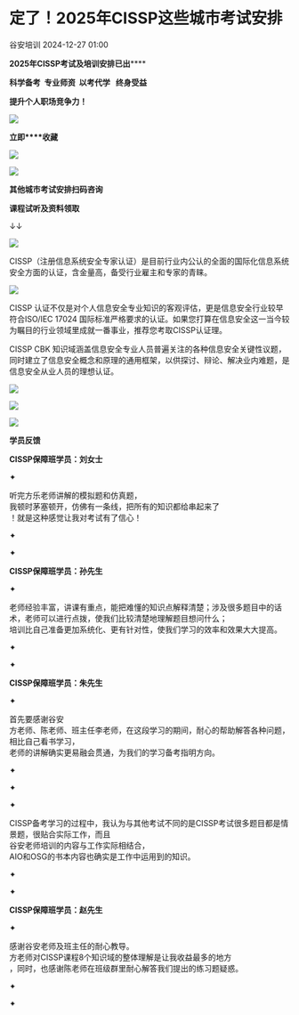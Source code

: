 #  定了！2025年CISSP这些城市考试安排   
 谷安培训   2024-12-27 01:00  
  
**2025年CISSP考试及培训安排已出******  
  
**科学备考  专业师资  以考代学   终身受益**  
  
**提升个人职场竞争力！**  
  
![](https://mmbiz.qpic.cn/mmbiz_gif/OSGX69E0a76ykRfibse1dS4U7bK36gCFdfAMXGSPrhcKTPLDRTS6yjibrkuRXzaszAyMEpxIc8ss480dUghlibp7g/640?wx_fmt=gif "")  
  
**立即****收藏**  
  
  
![](https://mmbiz.qpic.cn/mmbiz_png/n8GpemzlNRQ0Ca1ibMyIicOTQnJfunyZMYCMMIhByibJzaqs2Z2j0O8zqZG42eibKjGn8O7RhxcagD9smxISgBeoYA/640?wx_fmt=png&from=appmsg "")  
  
![](https://mmbiz.qpic.cn/mmbiz_png/n8GpemzlNRQ0Ca1ibMyIicOTQnJfunyZMYzeQiaNRBVWmmibkT4aIhppoawxNiam7PWpGCAukCiaicqK4QIPpEVuumJSw/640?wx_fmt=png&from=appmsg "")  
  
**其他城市考试安排扫码咨询**  
  
**课程试听及资料领取**  
  
↓↓  
  
![](https://mmbiz.qpic.cn/mmbiz_png/n8GpemzlNRQ0Ca1ibMyIicOTQnJfunyZMYQV5hCGGlXhnJDqCzDvsem21gOU8cyBFibQsBhPbJlOM54GaGcZicEIlQ/640?wx_fmt=png&from=appmsg "")  
  
  
  
CISSP（注册信息系统安全专家认证）是目前行业内公认的全面的国际化信息系统安全方面的认证，含金量高，备受行业雇主和专家的青睐。  
  
![](https://mmbiz.qpic.cn/mmbiz_png/n8GpemzlNRQ0Ca1ibMyIicOTQnJfunyZMYhMLkIFAnwqSIMySSRCjTibhCczjS4H1CQRv1iceIy4aZZlmCZFR1rDdw/640?wx_fmt=png&from=appmsg "")  
  
CISSP 认证不仅是对个人信息安全专业知识的客观评估，更是信息安全行业较早符合ISO/IEC 17024 国际标准严格要求的认证。如果您打算在信息安全这一当今较为瞩目的行业领域里成就一番事业，推荐您考取CISSP认证理。  
  
CISSP CBK 知识域涵盖信息安全专业人员普遍关注的各种信息安全关键性议题，同时建立了信息安全概念和原理的通用框架，以供探讨、辩论、解决业内难题，是信息安全从业人员的理想认证。  
  
  
![](https://mmbiz.qpic.cn/mmbiz_png/n8GpemzlNRQ0Ca1ibMyIicOTQnJfunyZMYniaml68CpkFLBv9rYIQPgtdVJ770Mic2rjNYgeX3Dbe0tIssicORfbkibw/640?wx_fmt=png&from=appmsg "")  
  
![](https://mmbiz.qpic.cn/mmbiz_png/n8GpemzlNRQ0Ca1ibMyIicOTQnJfunyZMY88ZOLjfC0gRDdgqpHbfGezkUQgiawjvibN068tNtNPTvxcE2jA8kMqjw/640?wx_fmt=png&from=appmsg "")  
  
  
![](https://mmbiz.qpic.cn/mmbiz_png/n8GpemzlNRQ0Ca1ibMyIicOTQnJfunyZMYibtcPQ6qg3thN1jwicYuZibibENMia7Nmce6VyIicceYdQLicvib15GK0uiapcg/640?wx_fmt=png&from=appmsg "")  
  
**学员反馈**  
  
  
**CISSP保障班学员：刘女士**  
  
✦  
  
  
听完方乐老师讲解的模拟题和仿真题，  
我顿时茅塞顿开，仿佛有一条线，把所有的知识都给串起来了  
！就是这种感觉让我对考试有了信心！  
  
✦  
  
✦  
  
  
**CISSP保障班学员：孙先生**  
  
✦  
  
  
老师经验丰富，讲课有重点，能把难懂的知识点解释清楚；涉及很多题目中的话术，老师可以进行点拨，使我们比较清楚地理解题目想问什么；  
培训比自己准备更加系统化、更有针对性，使我们学习的效率和效果大大提高。  
  
✦  
  
✦  
  
  
**CISSP保障班学员：朱先生**  
  
✦  
  
  
首先要感谢谷安  
方老师、陈老师、班主任李老师，在这段学习的期间，耐心的帮助解答各种问题，相比自己看书学习，  
老师的讲解确实更易融会贯通，为我们的学习备考指明方向。  
  
✦  
  
✦  
  
  
✦  
  
  
CISSP备考学习的过程中，我认为与其他考试不同的是CISSP考试很多题目都是情景题，很贴合实际工作，而且  
谷安老师培训的内容与工作实际相结合，  
AIO和OSG的书本内容也确实是工作中运用到的知识。  
  
✦  
  
✦  
  
  
**CISSP保障班学员：赵先生**  
  
✦  
  
  
感谢谷安老师及班主任的耐心教导。  
方老师对CISSP课程8个知识域的整体理解是让我收益最多的地方  
，同时，也感谢陈老师在班级群里耐心解答我们提出的练习题疑惑。  
  
✦  
  
✦  
  
